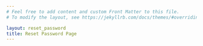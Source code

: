 ```yaml
---
# Feel free to add content and custom Front Matter to this file.
# To modify the layout, see https://jekyllrb.com/docs/themes/#overriding-theme-defaults

layout: reset_password
title: Reset Password Page
---
```

